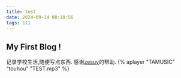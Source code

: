 ```yaml
---
title: test
date: 2024-09-14 08:19:56
tags: 111
---
```

## My First Blog !
记录学校生活,随便写点东西.
感谢[zesuy](https://blog.zesuy.top/)的帮助.
{% aplayer "TAMUSIC" "touhou" "TEST.mp3" %}

